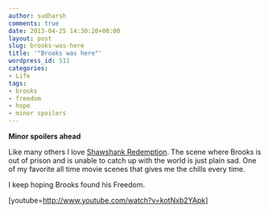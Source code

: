 ```yaml
---
author: sudharsh
comments: true
date: 2013-04-25 14:30:20+00:00
layout: post
slug: brooks-was-here
title: '"Brooks was here"'
wordpress_id: 511
categories:
- Life
tags:
- brooks
- freedom
- hope
- minor spoilers
---
```


**Minor spoilers ahead**

Like many others I love [Shawshank Redemption](http://www.imdb.com/title/tt0111161/). The scene where Brooks is out of prison and is unable to catch up with the world is just plain sad. One of my favorite all time movie scenes that gives me the chills every time.

I keep hoping Brooks found his Freedom.

[youtube=http://www.youtube.com/watch?v=kotNxb2YApk]


